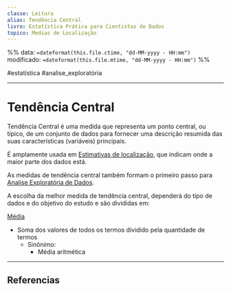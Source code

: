 ```yaml
---
classe: Leitura
alias: Tendência Central 
livro: Estatística Prática para Cientistas de Dados
topico: Medias de Localização
---
```

%%
data: `=dateformat(this.file.ctime, "dd-MM-yyyy - HH:mm")`
modificado: `=dateformat(this.file.mtime, "dd-MM-yyyy - HH:mm")`
%%

#estatística #analise_exploratória
___
# Tendência Central

Tendência Central é uma medida que representa um ponto central, ou típico, de um conjunto de dados para fornecer uma descrição resumida das suas características (variáveis) principais. 

É amplamente usada em [Estimativas de localização](08072023233928-estimativas-de-localização.md), que indicam onde a maior parte dos dados está.

As medidas de tendência central também formam o primeiro passo para [Analise Exploratória de Dados](08072023233505-analise-exploratória-de-dados.md).

A escolha da melhor medida de tendência central, dependerá do tipo de dados e do objetivo do estudo e são divididas em:

[Média](08072023234334-média.md)
- Soma dos valores de todos os termos dividido pela quantidade de termos
	- Sinônimo:
		- Média aritmética

---
## Referencias